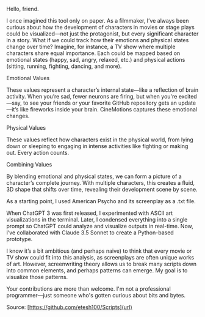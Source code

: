 Hello, friend.

I once imagined this tool only on paper.
As a filmmaker, I’ve always been curious about how the development of characters in movies or stage plays could be visualized—not just the protagonist, but every significant character in a story.
What if we could track how their emotions and physical states change over time?
Imagine, for instance, a TV show where multiple characters share equal importance. Each could be mapped based on emotional states (happy, sad, angry, relaxed, etc.) and physical actions (sitting, running, fighting, dancing, and more).

Emotional Values

These values represent a character’s internal state—like a reflection of brain activity. When you’re sad, fewer neurons are firing, but when you're excited—say, to see your friends or your favorite GitHub repository gets an update—it’s like fireworks inside your brain. CineMotions captures these emotional changes.

Physical Values

These values reflect how characters exist in the physical world, from lying down or sleeping to engaging in intense activities like fighting or making out. Every action counts.

Combining Values

By blending emotional and physical states, we can form a picture of a character’s complete journey. With multiple characters, this creates a fluid, 3D shape that shifts over time, revealing their development scene by scene.


As a starting point, I used American Psycho and its screenplay as a .txt file.

When ChatGPT 3 was first released, I experimented with ASCII art visualizations in the terminal. Later, I condensed everything into a single prompt so ChatGPT could analyze and visualize outputs in real-time.
Now, I’ve collaborated with Claude 3.5 Sonnet to create a Python-based prototype.


I know it’s a bit ambitious (and perhaps naive) to think that every movie or TV show could fit into this analysis, as screenplays are often unique works of art. However, screenwriting theory allows us to break many scripts down into common elements, and perhaps patterns can emerge.
My goal is to visualize those patterns.


Your contributions are more than welcome. I'm not a professional programmer—just someone who's gotten curious about bits and bytes.

Source:
[https://github.com/etesh100/Scripts](url)

